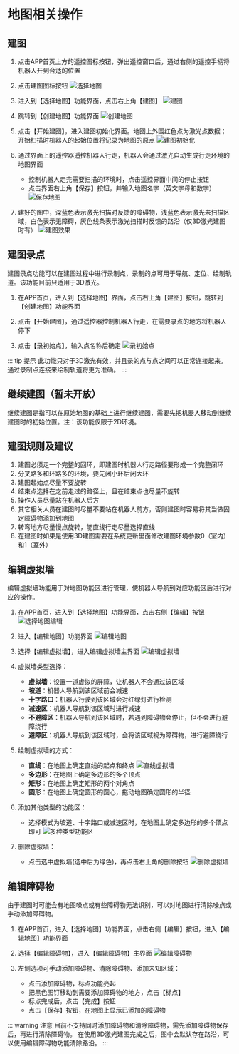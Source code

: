 # 地图相关操作

## 建图

1. 点击APP首页上方的遥控图标按钮，弹出遥控窗口后，通过右侧的遥控手柄将机器人开到合适的位置

2. 点击建图图标按钮
   ![选择地图](../attachment/images/media/image8.png)

3. 进入到【选择地图】功能界面，点击右上角【建图】
   ![建图](../attachment/images/media/image9.png)

4. 跳转到【创建地图】功能界面
   ![创建地图](../attachment/images/media/image10.png)

5. 点击【开始建图】，进入建图初始化界面。地图上外围红色点为激光点数据；开始扫描时机器人的起始位置将记录为地图的原点
   ![建图初始化](../attachment/images/media/image11.png)

6. 通过界面上的遥控器遥控机器人行走，机器人会通过激光自动生成行走环境的地图界面
   - 控制机器人走完需要扫描的环境时，点击遥控界面中间的停止按钮
   - 点击界面右上角【保存】按钮，并输入地图名字（英文字母和数字）
   ![保存地图](../attachment/images/media/image12.png)

7. 建好的图中，深蓝色表示激光扫描时反馈的障碍物，浅蓝色表示激光未扫描区域，白色表示无障碍，灰色线条表示激光扫描时反馈的路沿（仅3D激光建图时有）
   ![建图效果](../attachment/images/media/image13.png)

## 建图录点

建图录点功能可以在建图过程中进行录制点，录制的点可用于导航、定位、绘制轨道。该功能目前只适用于3D激光。

1. 在APP首页，进入到【选择地图】界面，点击右上角【建图】按钮，跳转到【创建地图】功能界面

2. 点击【开始建图】，通过遥控器控制机器人行走，在需要录点的地方将机器人停下

3. 点击【录初始点】，输入点名称后确定
   ![录初始点](../attachment/images/media/image14.png)

::: tip 提示
此功能只对于3D激光有效，并且录的点与点之间可以正常连接起来。通过录制点连接来绘制轨道将更为准确。
:::

## 继续建图（暂未开放）

继续建图是指可以在原始地图的基础上进行继续建图，需要先把机器人移动到继续建图时的初始位置。注：该功能仅限于2D环境。

## 建图规则及建议

1. 建图必须走一个完整的回环，即建图时机器人行走路径要形成一个完整闭环
2. 分叉路多和环路多的环境，要先闭小环后闭大环
3. 建图起始点尽量不要旋转
4. 结束点选择在之前走过的路径上，且在结束点也尽量不旋转
5. 操作人员尽量站在机器人后方
6. 其它相关人员在建图时尽量不要站在机器人前方，否则建图时容易将其当做固定障碍物添加到地图
7. 转弯地方尽量慢点旋转，能直线行走尽量选择直线
8. 在建图时如果是使用3D建图需要在系统更新里面修改建图环境参数0（室内）和1（室外）

## 编辑虚拟墙

编辑虚拟墙功能用于对地图功能区进行管理，使机器人导航到对应功能区后进行对应的操作。

1. 在APP首页，进入到【选择地图】功能界面，点击右侧【编辑】按钮
   ![选择地图编辑](../attachment/images/media/image15.png)

2. 进入【编辑地图】功能界面
   ![编辑地图](../attachment/images/media/image16.png)

3. 选择【编辑虚拟墙】，进入编辑虚拟墙主界面
   ![编辑虚拟墙](../attachment/images/media/image17.png)

4. 虚拟墙类型选择：
   - **虚拟墙**：设置一道虚拟的屏障，让机器人不会通过该区域
   - **坡道**：机器人导航到该区域前会减速
   - **十字路口**：机器人行驶到该区域会对红绿灯进行检测
   - **减速区**：机器人导航到该区域时进行减速
   - **不避障区**：机器人导航到该区域时，若遇到障碍物会停止，但不会进行避障绕行
   - **避障区**：机器人导航到该区域时，会将该区域视为障碍物，进行避障绕行

5. 绘制虚拟墙的方式：
   - **直线**：在地图上确定直线的起点和终点
     ![直线虚拟墙](../attachment/images/media/image18.png)
   - **多边形**：在地图上确定多边形的多个顶点
   - **矩形**：在地图上确定矩形的两个对角点
   - **圆形**：在地图上确定圆形的圆心，拖动地图确定圆形的半径

6. 添加其他类型的功能区：
   - 选择模式为坡道、十字路口或减速区时，在地图上确定多边形的多个顶点即可
   ![多种类型功能区](../attachment/images/media/image19.png)

7. 删除虚拟墙：
   - 点击选中虚拟墙(选中后为绿色)，再点击右上角的删除按钮
   ![删除虚拟墙](../attachment/images/media/image20.png)

## 编辑障碍物

由于建图时可能会有地图噪点或有些障碍物无法识别，可以对地图进行清除噪点或手动添加障碍物。

1. 在APP首页，进入【选择地图】功能界面，点击右侧【编辑】按钮，进入【编辑地图】功能界面

2. 选择【编辑障碍物】，进入【编辑障碍物】主界面
   ![编辑障碍物](../attachment/images/media/image21.png)

3. 左侧选项可手动添加障碍物、清除障碍物、添加未知区域：
   - 点击添加障碍物，标点功能亮起
   - 把黑色图钉移动到需要添加障碍物的地方，点击【标点】
   - 标点完成后，点击【完成】按钮
   - 点击【保存】按钮，在地图上显示已添加的障碍物

::: warning 注意
目前不支持同时添加障碍物和清除障碍物，需先添加障碍物保存后，再进行清除障碍物。
在使用3D激光建图完成之后，图中会默认存在路沿，可以使用编辑障碍物功能清除路沿。
::: 